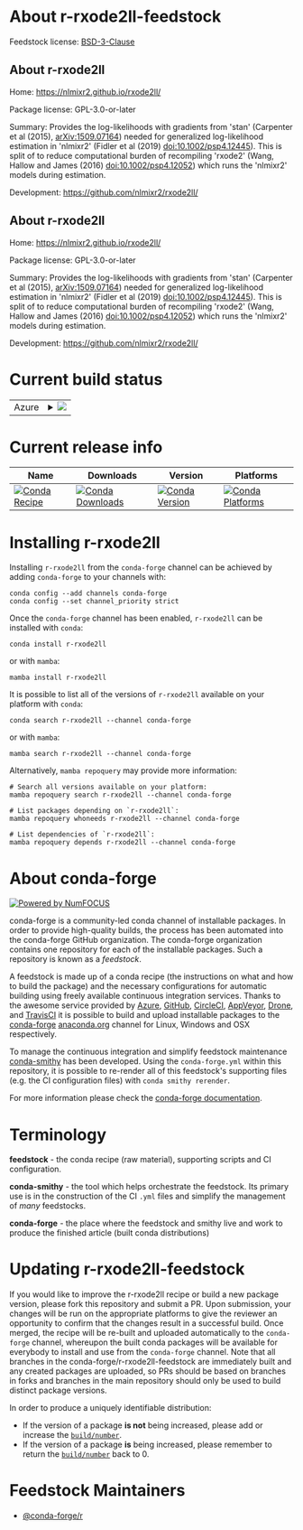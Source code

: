 About r-rxode2ll-feedstock
==========================

Feedstock license: [BSD-3-Clause](https://github.com/conda-forge/r-rxode2ll-feedstock/blob/main/LICENSE.txt)


About r-rxode2ll
----------------

Home: https://nlmixr2.github.io/rxode2ll/

Package license: GPL-3.0-or-later

Summary: Provides the log-likelihoods with gradients from 'stan' (Carpenter et al (2015), <arXiv:1509.07164>) needed for generalized log-likelihood estimation in 'nlmixr2' (Fidler et al (2019) <doi:10.1002/psp4.12445>). This is split of to reduce computational burden of recompiling 'rxode2' (Wang, Hallow and James (2016) <doi:10.1002/psp4.12052>) which runs the 'nlmixr2' models during estimation.

Development: https://github.com/nlmixr2/rxode2ll/

About r-rxode2ll
----------------

Home: https://nlmixr2.github.io/rxode2ll/

Package license: GPL-3.0-or-later

Summary: Provides the log-likelihoods with gradients from 'stan' (Carpenter et al (2015), <arXiv:1509.07164>) needed for generalized log-likelihood estimation in 'nlmixr2' (Fidler et al (2019) <doi:10.1002/psp4.12445>). This is split of to reduce computational burden of recompiling 'rxode2' (Wang, Hallow and James (2016) <doi:10.1002/psp4.12052>) which runs the 'nlmixr2' models during estimation.

Development: https://github.com/nlmixr2/rxode2ll/

Current build status
====================


<table>
    
  <tr>
    <td>Azure</td>
    <td>
      <details>
        <summary>
          <a href="https://dev.azure.com/conda-forge/feedstock-builds/_build/latest?definitionId=20523&branchName=main">
            <img src="https://dev.azure.com/conda-forge/feedstock-builds/_apis/build/status/r-rxode2ll-feedstock?branchName=main">
          </a>
        </summary>
        <table>
          <thead><tr><th>Variant</th><th>Status</th></tr></thead>
          <tbody><tr>
              <td>linux_64_r_base4.3</td>
              <td>
                <a href="https://dev.azure.com/conda-forge/feedstock-builds/_build/latest?definitionId=20523&branchName=main">
                  <img src="https://dev.azure.com/conda-forge/feedstock-builds/_apis/build/status/r-rxode2ll-feedstock?branchName=main&jobName=linux&configuration=linux%20linux_64_r_base4.3" alt="variant">
                </a>
              </td>
            </tr><tr>
              <td>linux_64_r_base4.4</td>
              <td>
                <a href="https://dev.azure.com/conda-forge/feedstock-builds/_build/latest?definitionId=20523&branchName=main">
                  <img src="https://dev.azure.com/conda-forge/feedstock-builds/_apis/build/status/r-rxode2ll-feedstock?branchName=main&jobName=linux&configuration=linux%20linux_64_r_base4.4" alt="variant">
                </a>
              </td>
            </tr><tr>
              <td>osx_64_r_base4.3</td>
              <td>
                <a href="https://dev.azure.com/conda-forge/feedstock-builds/_build/latest?definitionId=20523&branchName=main">
                  <img src="https://dev.azure.com/conda-forge/feedstock-builds/_apis/build/status/r-rxode2ll-feedstock?branchName=main&jobName=osx&configuration=osx%20osx_64_r_base4.3" alt="variant">
                </a>
              </td>
            </tr><tr>
              <td>osx_64_r_base4.4</td>
              <td>
                <a href="https://dev.azure.com/conda-forge/feedstock-builds/_build/latest?definitionId=20523&branchName=main">
                  <img src="https://dev.azure.com/conda-forge/feedstock-builds/_apis/build/status/r-rxode2ll-feedstock?branchName=main&jobName=osx&configuration=osx%20osx_64_r_base4.4" alt="variant">
                </a>
              </td>
            </tr><tr>
              <td>win_64_r_base4.3</td>
              <td>
                <a href="https://dev.azure.com/conda-forge/feedstock-builds/_build/latest?definitionId=20523&branchName=main">
                  <img src="https://dev.azure.com/conda-forge/feedstock-builds/_apis/build/status/r-rxode2ll-feedstock?branchName=main&jobName=win&configuration=win%20win_64_r_base4.3" alt="variant">
                </a>
              </td>
            </tr><tr>
              <td>win_64_r_base4.4</td>
              <td>
                <a href="https://dev.azure.com/conda-forge/feedstock-builds/_build/latest?definitionId=20523&branchName=main">
                  <img src="https://dev.azure.com/conda-forge/feedstock-builds/_apis/build/status/r-rxode2ll-feedstock?branchName=main&jobName=win&configuration=win%20win_64_r_base4.4" alt="variant">
                </a>
              </td>
            </tr>
          </tbody>
        </table>
      </details>
    </td>
  </tr>
</table>

Current release info
====================

| Name | Downloads | Version | Platforms |
| --- | --- | --- | --- |
| [![Conda Recipe](https://img.shields.io/badge/recipe-r--rxode2ll-green.svg)](https://anaconda.org/conda-forge/r-rxode2ll) | [![Conda Downloads](https://img.shields.io/conda/dn/conda-forge/r-rxode2ll.svg)](https://anaconda.org/conda-forge/r-rxode2ll) | [![Conda Version](https://img.shields.io/conda/vn/conda-forge/r-rxode2ll.svg)](https://anaconda.org/conda-forge/r-rxode2ll) | [![Conda Platforms](https://img.shields.io/conda/pn/conda-forge/r-rxode2ll.svg)](https://anaconda.org/conda-forge/r-rxode2ll) |

Installing r-rxode2ll
=====================

Installing `r-rxode2ll` from the `conda-forge` channel can be achieved by adding `conda-forge` to your channels with:

```
conda config --add channels conda-forge
conda config --set channel_priority strict
```

Once the `conda-forge` channel has been enabled, `r-rxode2ll` can be installed with `conda`:

```
conda install r-rxode2ll
```

or with `mamba`:

```
mamba install r-rxode2ll
```

It is possible to list all of the versions of `r-rxode2ll` available on your platform with `conda`:

```
conda search r-rxode2ll --channel conda-forge
```

or with `mamba`:

```
mamba search r-rxode2ll --channel conda-forge
```

Alternatively, `mamba repoquery` may provide more information:

```
# Search all versions available on your platform:
mamba repoquery search r-rxode2ll --channel conda-forge

# List packages depending on `r-rxode2ll`:
mamba repoquery whoneeds r-rxode2ll --channel conda-forge

# List dependencies of `r-rxode2ll`:
mamba repoquery depends r-rxode2ll --channel conda-forge
```


About conda-forge
=================

[![Powered by
NumFOCUS](https://img.shields.io/badge/powered%20by-NumFOCUS-orange.svg?style=flat&colorA=E1523D&colorB=007D8A)](https://numfocus.org)

conda-forge is a community-led conda channel of installable packages.
In order to provide high-quality builds, the process has been automated into the
conda-forge GitHub organization. The conda-forge organization contains one repository
for each of the installable packages. Such a repository is known as a *feedstock*.

A feedstock is made up of a conda recipe (the instructions on what and how to build
the package) and the necessary configurations for automatic building using freely
available continuous integration services. Thanks to the awesome service provided by
[Azure](https://azure.microsoft.com/en-us/services/devops/), [GitHub](https://github.com/),
[CircleCI](https://circleci.com/), [AppVeyor](https://www.appveyor.com/),
[Drone](https://cloud.drone.io/welcome), and [TravisCI](https://travis-ci.com/)
it is possible to build and upload installable packages to the
[conda-forge](https://anaconda.org/conda-forge) [anaconda.org](https://anaconda.org/)
channel for Linux, Windows and OSX respectively.

To manage the continuous integration and simplify feedstock maintenance
[conda-smithy](https://github.com/conda-forge/conda-smithy) has been developed.
Using the ``conda-forge.yml`` within this repository, it is possible to re-render all of
this feedstock's supporting files (e.g. the CI configuration files) with ``conda smithy rerender``.

For more information please check the [conda-forge documentation](https://conda-forge.org/docs/).

Terminology
===========

**feedstock** - the conda recipe (raw material), supporting scripts and CI configuration.

**conda-smithy** - the tool which helps orchestrate the feedstock.
                   Its primary use is in the construction of the CI ``.yml`` files
                   and simplify the management of *many* feedstocks.

**conda-forge** - the place where the feedstock and smithy live and work to
                  produce the finished article (built conda distributions)


Updating r-rxode2ll-feedstock
=============================

If you would like to improve the r-rxode2ll recipe or build a new
package version, please fork this repository and submit a PR. Upon submission,
your changes will be run on the appropriate platforms to give the reviewer an
opportunity to confirm that the changes result in a successful build. Once
merged, the recipe will be re-built and uploaded automatically to the
`conda-forge` channel, whereupon the built conda packages will be available for
everybody to install and use from the `conda-forge` channel.
Note that all branches in the conda-forge/r-rxode2ll-feedstock are
immediately built and any created packages are uploaded, so PRs should be based
on branches in forks and branches in the main repository should only be used to
build distinct package versions.

In order to produce a uniquely identifiable distribution:
 * If the version of a package **is not** being increased, please add or increase
   the [``build/number``](https://docs.conda.io/projects/conda-build/en/latest/resources/define-metadata.html#build-number-and-string).
 * If the version of a package **is** being increased, please remember to return
   the [``build/number``](https://docs.conda.io/projects/conda-build/en/latest/resources/define-metadata.html#build-number-and-string)
   back to 0.

Feedstock Maintainers
=====================

* [@conda-forge/r](https://github.com/orgs/conda-forge/teams/r/)

